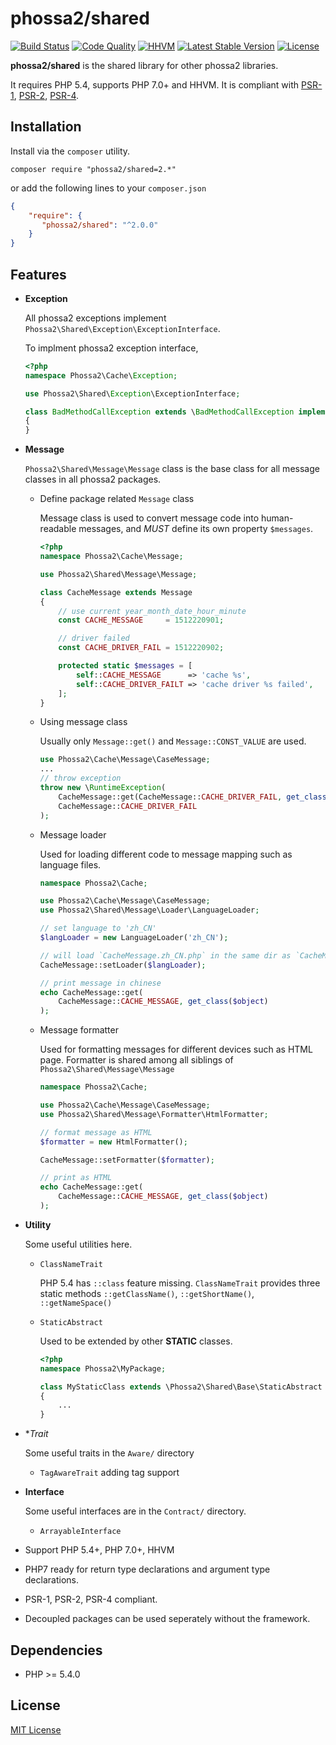 # phossa2/shared
[![Build Status](https://travis-ci.org/phossa2/shared.svg?branch=master)](https://travis-ci.org/phossa2/shared)
[![Code Quality](https://scrutinizer-ci.com/g/phossa2/shared/badges/quality-score.png?b=master)](https://travis-ci.org/phossa2/shared)
[![HHVM](https://img.shields.io/hhvm/phossa2/shared.svg?style=flat)](http://hhvm.h4cc.de/package/phossa2/shared)
[![Latest Stable Version](https://img.shields.io/packagist/vpre/phossa2/shared.svg?style=flat)](https://packagist.org/packages/phossa2/shared)
[![License](https://poser.pugx.org/phossa2/shared/license)](http://mit-license.org/)

**phossa2/shared** is the shared library for other phossa2 libraries.

It requires PHP 5.4, supports PHP 7.0+ and HHVM. It is compliant with
[PSR-1][PSR-1], [PSR-2][PSR-2], [PSR-4][PSR-4].

[PSR-1]: http://www.php-fig.org/psr/psr-1/ "PSR-1: Basic Coding Standard"
[PSR-2]: http://www.php-fig.org/psr/psr-2/ "PSR-2: Coding Style Guide"
[PSR-4]: http://www.php-fig.org/psr/psr-4/ "PSR-4: Autoloader"

Installation
---
Install via the `composer` utility.

```
composer require "phossa2/shared=2.*"
```

or add the following lines to your `composer.json`

```json
{
    "require": {
       "phossa2/shared": "^2.0.0"
    }
}
```

Features
---

- **Exception**

  All phossa2 exceptions implement `Phossa2\Shared\Exception\ExceptionInterface`.

  To implment phossa2 exception interface,

  ```php
  <?php
  namespace Phossa2\Cache\Exception;

  use Phossa2\Shared\Exception\ExceptionInterface;

  class BadMethodCallException extends \BadMethodCallException implements ExceptionInterface
  {
  }
  ```

- **Message**

  `Phossa2\Shared\Message\Message` class is the base class for all message
  classes in all phossa2 packages.

  - Define package related `Message` class

    Message class is used to convert message code into human-readable messages,
    and *MUST* define its own property `$messages`.

    ```php
    <?php
    namespace Phossa2\Cache\Message;

    use Phossa2\Shared\Message\Message;

    class CacheMessage extends Message
    {
        // use current year_month_date_hour_minute
        const CACHE_MESSAGE     = 1512220901;

        // driver failed
        const CACHE_DRIVER_FAIL = 1512220902;

        protected static $messages = [
            self::CACHE_MESSAGE      => 'cache %s',
            self::CACHE_DRIVER_FAILT => 'cache driver %s failed',
        ];
    }
    ```

  - Using message class

    Usually only `Message::get()` and `Message::CONST_VALUE` are used.

    ```php
    use Phossa2\Cache\Message\CaseMessage;
    ...
    // throw exception
    throw new \RuntimeException(
        CacheMessage::get(CacheMessage::CACHE_DRIVER_FAIL, get_class($driver)),
        CacheMessage::CACHE_DRIVER_FAIL
    );
    ```

  - Message loader

    Used for loading different code to message mapping such as language files.

    ```php
    namespace Phossa2\Cache;

    use Phossa2\Cache\Message\CaseMessage;
    use Phossa2\Shared\Message\Loader\LanguageLoader;

    // set language to 'zh_CN'
    $langLoader = new LanguageLoader('zh_CN');

    // will load `CacheMessage.zh_CN.php` in the same dir as `CacheMessage.php`
    CacheMessage::setLoader($langLoader);

    // print message in chinese
    echo CacheMessage::get(
        CacheMessage::CACHE_MESSAGE, get_class($object)
    );
    ```

  - Message formatter

    Used for formatting messages for different devices such as HTML page.
    Formatter is shared among all siblings of `Phossa2\Shared\Message\Message`

    ```php
    namespace Phossa2\Cache;

    use Phossa2\Cache\Message\CaseMessage;
    use Phossa2\Shared\Message\Formatter\HtmlFormatter;

    // format message as HTML
    $formatter = new HtmlFormatter();

    CacheMessage::setFormatter($formatter);

    // print as HTML
    echo CacheMessage::get(
        CacheMessage::CACHE_MESSAGE, get_class($object)
    );
    ```

- **Utility**

  Some useful utilities here.

  - `ClassNameTrait`

    PHP 5.4 has `::class` feature missing. `ClassNameTrait` provides three
    static methods `::getClassName()`, `::getShortName()`, `::getNameSpace()`

  - `StaticAbstract`

    Used to be extended by other **STATIC** classes.

    ```php
    <?php
    namespace Phossa2\MyPackage;

    class MyStaticClass extends \Phossa2\Shared\Base\StaticAbstract
    {
        ...
    }
    ```
- **Trait*

  Some useful traits in the `Aware/` directory

  - `TagAwareTrait` adding tag support

- **Interface**

  Some useful interfaces are in the `Contract/` directory.

  - `ArrayableInterface`

- Support PHP 5.4+, PHP 7.0+, HHVM

- PHP7 ready for return type declarations and argument type declarations.

- PSR-1, PSR-2, PSR-4 compliant.

- Decoupled packages can be used seperately without the framework.

Dependencies
---

- PHP >= 5.4.0

License
---

[MIT License](http://mit-license.org/)
